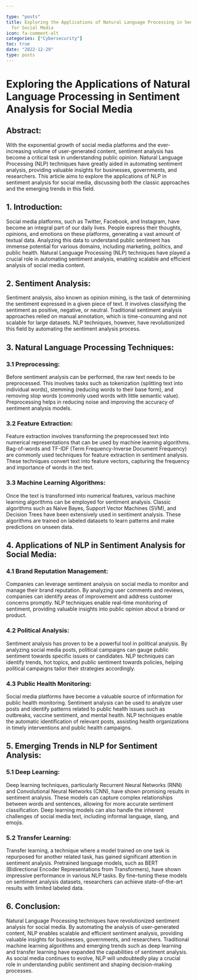 ```yaml
---

type: "posts"
title: Exploring the Applications of Natural Language Processing in Sentiment Analysis
  for Social Media
icon: fa-comment-alt
categories: ["Cybersecurity"]
toc: true
date: "2022-12-29"
type: posts
---
```





# Exploring the Applications of Natural Language Processing in Sentiment Analysis for Social Media

## Abstract:
With the exponential growth of social media platforms and the ever-increasing volume of user-generated content, sentiment analysis has become a critical task in understanding public opinion. Natural Language Processing (NLP) techniques have greatly aided in automating sentiment analysis, providing valuable insights for businesses, governments, and researchers. This article aims to explore the applications of NLP in sentiment analysis for social media, discussing both the classic approaches and the emerging trends in this field.

## 1. Introduction:
Social media platforms, such as Twitter, Facebook, and Instagram, have become an integral part of our daily lives. People express their thoughts, opinions, and emotions on these platforms, generating a vast amount of textual data. Analyzing this data to understand public sentiment has immense potential for various domains, including marketing, politics, and public health. Natural Language Processing (NLP) techniques have played a crucial role in automating sentiment analysis, enabling scalable and efficient analysis of social media content.

## 2. Sentiment Analysis:
Sentiment analysis, also known as opinion mining, is the task of determining the sentiment expressed in a given piece of text. It involves classifying the sentiment as positive, negative, or neutral. Traditional sentiment analysis approaches relied on manual annotation, which is time-consuming and not scalable for large datasets. NLP techniques, however, have revolutionized this field by automating the sentiment analysis process.

## 3. Natural Language Processing Techniques:
### 3.1 Preprocessing:
Before sentiment analysis can be performed, the raw text needs to be preprocessed. This involves tasks such as tokenization (splitting text into individual words), stemming (reducing words to their base form), and removing stop words (commonly used words with little semantic value). Preprocessing helps in reducing noise and improving the accuracy of sentiment analysis models.

### 3.2 Feature Extraction:
Feature extraction involves transforming the preprocessed text into numerical representations that can be used by machine learning algorithms. Bag-of-words and TF-IDF (Term Frequency-Inverse Document Frequency) are commonly used techniques for feature extraction in sentiment analysis. These techniques convert text into feature vectors, capturing the frequency and importance of words in the text.

### 3.3 Machine Learning Algorithms:
Once the text is transformed into numerical features, various machine learning algorithms can be employed for sentiment analysis. Classic algorithms such as Naive Bayes, Support Vector Machines (SVM), and Decision Trees have been extensively used in sentiment analysis. These algorithms are trained on labeled datasets to learn patterns and make predictions on unseen data.

## 4. Applications of NLP in Sentiment Analysis for Social Media:
### 4.1 Brand Reputation Management:
Companies can leverage sentiment analysis on social media to monitor and manage their brand reputation. By analyzing user comments and reviews, companies can identify areas of improvement and address customer concerns promptly. NLP techniques enable real-time monitoring of sentiment, providing valuable insights into public opinion about a brand or product.

### 4.2 Political Analysis:
Sentiment analysis has proven to be a powerful tool in political analysis. By analyzing social media posts, political campaigns can gauge public sentiment towards specific issues or candidates. NLP techniques can identify trends, hot topics, and public sentiment towards policies, helping political campaigns tailor their strategies accordingly.

### 4.3 Public Health Monitoring:
Social media platforms have become a valuable source of information for public health monitoring. Sentiment analysis can be used to analyze user posts and identify patterns related to public health issues such as outbreaks, vaccine sentiment, and mental health. NLP techniques enable the automatic identification of relevant posts, assisting health organizations in timely interventions and public health campaigns.

## 5. Emerging Trends in NLP for Sentiment Analysis:
### 5.1 Deep Learning:
Deep learning techniques, particularly Recurrent Neural Networks (RNN) and Convolutional Neural Networks (CNN), have shown promising results in sentiment analysis. These models can capture complex relationships between words and sentences, allowing for more accurate sentiment classification. Deep learning models can also handle the inherent challenges of social media text, including informal language, slang, and emojis.

### 5.2 Transfer Learning:
Transfer learning, a technique where a model trained on one task is repurposed for another related task, has gained significant attention in sentiment analysis. Pretrained language models, such as BERT (Bidirectional Encoder Representations from Transformers), have shown impressive performance in various NLP tasks. By fine-tuning these models on sentiment analysis datasets, researchers can achieve state-of-the-art results with limited labeled data.

## 6. Conclusion:
Natural Language Processing techniques have revolutionized sentiment analysis for social media. By automating the analysis of user-generated content, NLP enables scalable and efficient sentiment analysis, providing valuable insights for businesses, governments, and researchers. Traditional machine learning algorithms and emerging trends such as deep learning and transfer learning have expanded the capabilities of sentiment analysis. As social media continues to evolve, NLP will undoubtedly play a crucial role in understanding public sentiment and shaping decision-making processes.